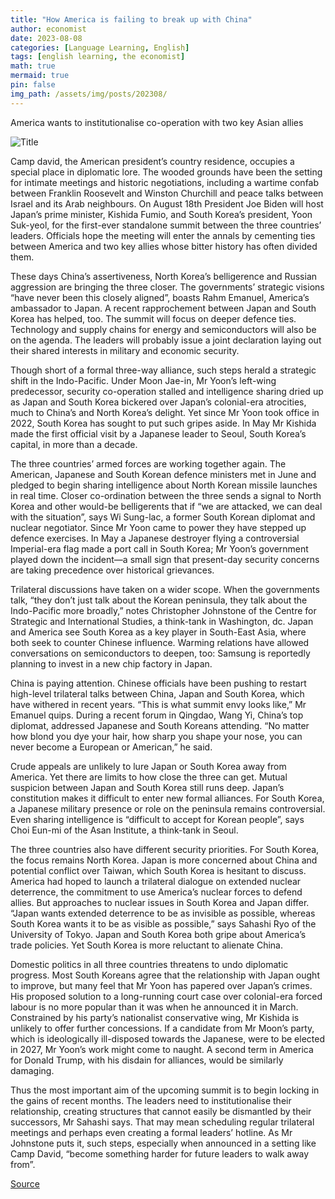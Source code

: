 ```yaml
---
title: "How America is failing to break up with China"
author: economist
date: 2023-08-08
categories: [Language Learning, English]
tags: [english learning, the economist]
math: true
mermaid: true
pin: false
img_path: /assets/img/posts/202308/
---
```


America wants to institutionalise co-operation with two key Asian allies

![Title](20230812_ASD001.webp)

Camp david, the American president’s country residence, occupies a special place in diplomatic lore. The wooded grounds have been the setting for intimate meetings and historic negotiations, including a wartime confab between Franklin Roosevelt and Winston Churchill and peace talks between Israel and its Arab neighbours. On August 18th President Joe Biden will host Japan’s prime minister, Kishida Fumio, and South Korea’s president, Yoon Suk-yeol, for the first-ever standalone summit between the three countries’ leaders. Officials hope the meeting will enter the annals by cementing ties between America and two key allies whose bitter history has often divided them.

These days China’s assertiveness, North Korea’s belligerence and Russian aggression are bringing the three closer. The governments’ strategic visions “have never been this closely aligned”, boasts Rahm Emanuel, America’s ambassador to Japan. A recent rapprochement between Japan and South Korea has helped, too. The summit will focus on deeper defence ties. Technology and supply chains for energy and semiconductors will also be on the agenda. The leaders will probably issue a joint declaration laying out their shared interests in military and economic security.

Though short of a formal three-way alliance, such steps herald a strategic shift in the Indo-Pacific. Under Moon Jae-in, Mr Yoon’s left-wing predecessor, security co-operation stalled and intelligence sharing dried up as Japan and South Korea bickered over Japan’s colonial-era atrocities, much to China’s and North Korea’s delight. Yet since Mr Yoon took office in 2022, South Korea has sought to put such gripes aside. In May Mr Kishida made the first official visit by a Japanese leader to Seoul, South Korea’s capital, in more than a decade.

The three countries’ armed forces are working together again. The American, Japanese and South Korean defence ministers met in June and pledged to begin sharing intelligence about North Korean missile launches in real time. Closer co-ordination between the three sends a signal to North Korea and other would-be belligerents that if “we are attacked, we can deal with the situation”, says Wi Sung-lac, a former South Korean diplomat and nuclear negotiator. Since Mr Yoon came to power they have stepped up defence exercises. In May a Japanese destroyer flying a controversial Imperial-era flag made a port call in South Korea; Mr Yoon’s government played down the incident—a small sign that present-day security concerns are taking precedence over historical grievances.

Trilateral discussions have taken on a wider scope. When the governments talk, “they don’t just talk about the Korean peninsula, they talk about the Indo-Pacific more broadly,” notes Christopher Johnstone of the Centre for Strategic and International Studies, a think-tank in Washington, dc. Japan and America see South Korea as a key player in South-East Asia, where both seek to counter Chinese influence. Warming relations have allowed conversations on semiconductors to deepen, too: Samsung is reportedly planning to invest in a new chip factory in Japan.

China is paying attention. Chinese officials have been pushing to restart high-level trilateral talks between China, Japan and South Korea, which have withered in recent years. “This is what summit envy looks like,” Mr Emanuel quips. During a recent forum in Qingdao, Wang Yi, China’s top diplomat, addressed Japanese and South Koreans attending. “No matter how blond you dye your hair, how sharp you shape your nose, you can never become a European or American,” he said.

Crude appeals are unlikely to lure Japan or South Korea away from America. Yet there are limits to how close the three can get. Mutual suspicion between Japan and South Korea still runs deep. Japan’s constitution makes it difficult to enter new formal alliances. For South Korea, a Japanese military presence or role on the peninsula remains controversial. Even sharing intelligence is “difficult to accept for Korean people”, says Choi Eun-mi of the Asan Institute, a think-tank in Seoul.

The three countries also have different security priorities. For South Korea, the focus remains North Korea. Japan is more concerned about China and potential conflict over Taiwan, which South Korea is hesitant to discuss. America had hoped to launch a trilateral dialogue on extended nuclear deterrence, the commitment to use America’s nuclear forces to defend allies. But approaches to nuclear issues in South Korea and Japan differ. “Japan wants extended deterrence to be as invisible as possible, whereas South Korea wants it to be as visible as possible,” says Sahashi Ryo of the University of Tokyo. Japan and South Korea both gripe about America’s trade policies. Yet South Korea is more reluctant to alienate China.

Domestic politics in all three countries threatens to undo diplomatic progress. Most South Koreans agree that the relationship with Japan ought to improve, but many feel that Mr Yoon has papered over Japan’s crimes. His proposed solution to a long-running court case over colonial-era forced labour is no more popular than it was when he announced it in March. Constrained by his party’s nationalist conservative wing, Mr Kishida is unlikely to offer further concessions. If a candidate from Mr Moon’s party, which is ideologically ill-disposed towards the Japanese, were to be elected in 2027, Mr Yoon’s work might come to naught. A second term in America for Donald Trump, with his disdain for alliances, would be similarly damaging.

Thus the most important aim of the upcoming summit is to begin locking in the gains of recent months. The leaders need to institutionalise their relationship, creating structures that cannot easily be dismantled by their successors, Mr Sahashi says. That may mean scheduling regular trilateral meetings and perhaps even creating a formal leaders’ hotline. As Mr Johnstone puts it, such steps, especially when announced in a setting like Camp David, “become something harder for future leaders to walk away from”.

[Source](https://www.economist.com/asia/2023/08/10/why-joe-biden-will-host-japan-and-south-koreas-leaders-at-camp-david)